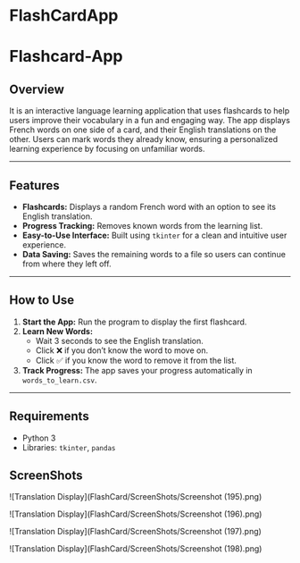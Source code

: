 # FlashCardApp
# Flashcard-App
## Overview
It is an interactive language learning application that uses flashcards to help users improve their vocabulary in a fun and engaging way. The app displays French words on one side of a card, and their English translations on the other. Users can mark words they already know, ensuring a personalized learning experience by focusing on unfamiliar words.

---

## Features

- **Flashcards:** Displays a random French word with an option to see its English translation.
- **Progress Tracking:** Removes known words from the learning list.
- **Easy-to-Use Interface:** Built using `tkinter` for a clean and intuitive user experience.
- **Data Saving:** Saves the remaining words to a file so users can continue from where they left off.

---

## How to Use

1. **Start the App:** Run the program to display the first flashcard.
2. **Learn New Words:** 
   - Wait 3 seconds to see the English translation.
   - Click ❌ if you don’t know the word to move on.
   - Click ✅ if you know the word to remove it from the list.
3. **Track Progress:** The app saves your progress automatically in `words_to_learn.csv`.

---

## Requirements

- Python 3
- Libraries: `tkinter`, `pandas`

## ScreenShots

![Translation Display](FlashCard/ScreenShots/Screenshot (195).png)

![Translation Display](FlashCard/ScreenShots/Screenshot (196).png)

![Translation Display](FlashCard/ScreenShots/Screenshot (197).png)

![Translation Display](FlashCard/ScreenShots/Screenshot (198).png)







